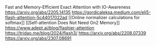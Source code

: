 Fast and Memory-Efficient Exact Attention with IO-Awareness
https://arxiv.org/abs/2205.14135
https://gordicaleksa.medium.com/eli5-flash-attention-5c44017022ad
[[Online normalizer calculations for softmax]]
[[Self-attention Does Not Need On2 Memory]]
https://www.adept.ai/blog/flashier-attention
https://tridao.me/blog/2024/flash3/
https://arxiv.org/abs/2208.07339
https://arxiv.org/abs/2307.08691